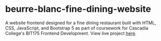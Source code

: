 # beurre-blanc-fine-dining-website
A website frontend designed for a fine dining restaurant built with HTML, CSS, JavaScript, and Bootstrap 5 as part of coursework for Cascadia College's BIT175 Frontend Development.
View live project [here](https://snholmes.github.io/beurre-blanc-fine-dining-website/index.html).
